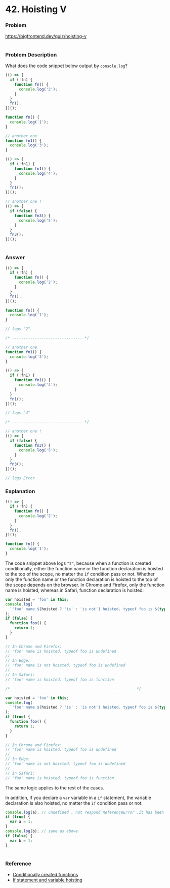 # 42. Hoisting V

### Problem

https://bigfrontend.dev/quiz/hoisting-v

#

### Problem Description

What does the code snippet below output by `console.log`?

```js
(() => {
  if (!fn) {
    function fn() {
      console.log('2');
    }
  }
  fn();
})();

function fn() {
  console.log('1');
}

// another one
function fn1() {
  console.log('3');
}

(() => {
  if (!fn1) {
    function fn1() {
      console.log('4');
    }
  }
  fn1();
})();

// another one !
(() => {
  if (false) {
    function fn3() {
      console.log('5');
    }
  }
  fn3();
})();
```

#

### Answer

```js
(() => {
  if (!fn) {
    function fn() {
      console.log('2');
    }
  }
  fn();
})();

function fn() {
  console.log('1');
}

// logs "2"

/* ------------------------------- */

// another one
function fn1() {
  console.log('3');
}

(() => {
  if (!fn1) {
    function fn1() {
      console.log('4');
    }
  }
  fn1();
})();

// logs "4"

/* ------------------------------- */

// another one !
(() => {
  if (false) {
    function fn3() {
      console.log('5');
    }
  }
  fn3();
})();

// logs Error
```

### Explanation

```js
(() => {
  if (!fn) {
    function fn() {
      console.log('2');
    }
  }
  fn();
})();

function fn() {
  console.log('1');
}
```

The code snippet above logs `"2"`, because when a function is created conditionally, either the function name or the function declaration is hoisted to the top of the scope, no matter the `if` condition pass or not. Whether only the function name or the function declaration is hoisted to the top of the scope depends on the browser. In Chrome and Firefox, only the function name is hoisted, whereas in Safari, function declaration is hoisted:

```js
var hoisted = 'foo' in this;
console.log(
  `'foo' name ${hoisted ? 'is' : 'is not'} hoisted. typeof foo is ${typeof foo}`
);
if (false) {
  function foo() {
    return 1;
  }
}

// In Chrome and Firefox:
// 'foo' name is hoisted. typeof foo is undefined
//
// In Edge:
// 'foo' name is not hoisted. typeof foo is undefined
//
// In Safari:
// 'foo' name is hoisted. typeof foo is function

/* ------------------------------------------------------ */

var hoisted = 'foo' in this;
console.log(
  `'foo' name ${hoisted ? 'is' : 'is not'} hoisted. typeof foo is ${typeof foo}`
);
if (true) {
  function foo() {
    return 1;
  }
}

// In Chrome and Firefox:
// 'foo' name is hoisted. typeof foo is undefined
//
// In Edge:
// 'foo' name is not hoisted. typeof foo is undefined
//
// In Safari:
// 'foo' name is hoisted. typeof foo is function
```

The same logic applies to the rest of the cases.

In addition, if you declare a `var` variable in a `if` statement, the variable declaration is also hoisted, no matter the `if` condition pass or not:

```js
console.log(a); // undefined , not respond ReferenceError ,it has been hoisted
if (true) {
  var a = 1;
}
console.log(b); // same as above
if (false) {
  var b = 1;
}
```

#

### Reference

- [Conditionally created functions](https://developer.mozilla.org/en-US/docs/Web/JavaScript/Reference/Statements/function#conditionally_created_functions)
- [If statement and variable hoisting](https://stackoverflow.com/questions/34149693/if-statement-and-variable-hoisting)

